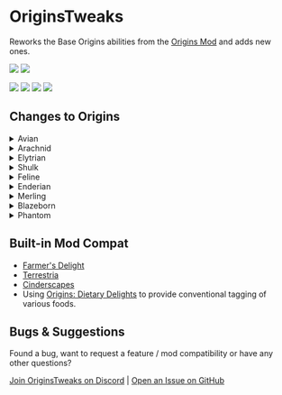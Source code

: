 # OriginsTweaks

Reworks the Base Origins abilities from the [Origins Mod](https://modrinth.com/mod/origins) and adds new ones.

<a href="https://modrinth.com/mod/originstweaks"><img src="https://img.shields.io/badge/Available_on-Modrinth-%2300AF5C?logo=modrinth&logoColor=%2300AF5C"></a>
<a href="https://github.com/ChromexUnderscore/OriginsTweaks"><img src="https://img.shields.io/badge/Available_on-GitHub-%23181717?logo=github&logoColor=%23181717"></a>

<img src=https://img.shields.io/badge/Required_Mods-gray>
<a href="https://modrinth.com/mod/origins"><img src="https://img.shields.io/badge/Origins-lightblue"></a>
<a href="https://modrinth.com/mod/pehkui"><img src="https://img.shields.io/badge/Pehkui-lightgray"></a>
<a href="https://modrinth.com/datapack/origins-dietary-delights"><img src="https://img.shields.io/badge/Origins%20Dietary%20Delights-green"></a>


## Changes to Origins

<details><summary>Avian</summary>

+ Slow falling can be toggled.
+ Arrows and Spectral Arrows receive a +25% damage increase increased damage when shot by an Avian. Tipped Arrows do not receive a damage increase.

</details>

<details><summary>Arachnid</summary>

+ The Arachnid has a webshot ability.
  + The webshot is fired using the Primary Key, grappling towards whatever was hit within a range of 16 blocks.
  + Webshot and close combat Webbing require Silk Resource, which regenerates within 60 seconds but can be refilled using string.
+ Arachnids are shorter and can fit into 1-block gaps when sneaking.
+ Climbing no longer slows down mining speed.
+ Fall damage is only taken after a fall greater than 16 Blocks.
+ Arachnids can craft 2 strings into cobweb and cobweb back into 2 string.
+ Cobwebs can be broken per hand and always return a cobweb item.

</details>

<details><summary>Elytrian</summary>

+ Elytrians can pick between vanilla rendering or a custom texture exclusive to their Elytra. A Template is appended in future Releases.
+ Pressing the Primary Key while grounded will launch them to the sky.
+ Ascend by pressing the Primary Key while gliding.
+ Elytrians have limited stamina used for ascending and launching.
+ Heavy Armor weakens effects of the ascend / launch ability and costs more stamina.

</details>

<details><summary>Shulk</summary>

+ Shulks have a base armor of 3. 
+ Sneaking grants up to 7 bonus defense, 1 bonus defense is lost and buildup is disabled for 30 seconds when taking a hit for over 3 hearts.

</details>

<details><summary>Feline</summary>

+ The Feline breaks stone 50% slower when not under the effect of strength or using a pickaxe with efficiency. Some tough stone variants can't be broken without strength or efficiency.
+ Claws deals increased base damage, but need to be resharpened using logs, wool or carpet.
+ Felines receive a 25% melee damage bonus.
+ Food made from Fish is more nourishing.
+ Night Vision is togglable.

</details>

<details><summary>Enderian</summary>

+ Height, eye height and reach are increased.
+ Enderians will dodge smaller projectiles on a cooldown.
+ Teleporting via pearl grants an invincibility window against suffocation.

</details> 

<details><summary>Merling</summary>

+ Merlings can [craft tridents](https://cdn.modrinth.com/data/FRBxogjw/images/2d0819e26f5afce6716b9584f21c022b9175bc86.png).
+ Merlings now have a body moisture resource to manage in order to not dry out.
+ Projectile and Melee attacks with Tridents deal more damage if the Merling is underwater.
+ Merlings can dash underwater while swimming on a cooldown.
+ Merling's Natural Spawn point is located in ocean biomes~~~~.

</details>

<details><summary>Blazeborn</summary>

+ Burning Wrath has been reworked.
  + Pressing the Primary Key catches the Blazeborn on Fire for 30 seconds.
  + Can light Campfires, Fuel Furnei and Brewing stands when on fire.
+ Blazeborns can shoot a burst of 3 Fireballs.

</details>

<details><summary>Phantom</summary>

+ Soul fire blocks and soulsand valley biomes grant duration-stacking saturation and regeneration .
+ Golden items and blocks have a repelling effect on phantoms.
  + Can't eat golden food.
  + Can't wear golden Armor.
  + Can't phase through pure golden blocks.
+ Phantoms can sense entities in a 32 block radius for 10 seconds.

</details>

## Built-in Mod Compat

+ [Farmer's Delight](https://modrinth.com/mod/farmers-delight-fabric)
+ [Terrestria](https://modrinth.com/mod/terrestria)
+ [Cinderscapes](https://modrinth.com/mod/cinderscapes)
+ Using [Origins: Dietary Delights](https://modrinth.com/datapack/origins-dietary-delights) to provide conventional tagging of various foods.

## Bugs & Suggestions

Found a bug, want to request a feature / mod compatibility or have any other questions?

[Join OriginsTweaks on Discord](https://discord.gg/Su7tqDmUTu) | [Open an Issue on GitHub](https://github.com/ChromexUnderscore/OriginsTweaks/issues)
